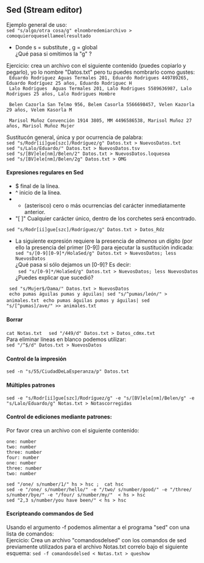 ## Sed (Stream editor)

Ejemplo general de uso:  
``` sed "s/algo/otra cosa/g" elnombredemiarchivo > comoquieroquesellameelresultado ```
* Donde s = substitute  , g = global   
¿Qué pasa si omitimos la "g" ?  

Ejercicio:  crea un archivo con el siguiente contenido (puedes copiarlo y pegarlo), yo lo nombre "Datos.txt" pero tu puedes nombrarlo como gustes:  
``` Eduardo Rodriguez Aguas Termales 201, Eduardo Rodrigues 449789265, Eduardo Rodríguez 25 años, Eduardo Rodriguec H```  
``` Lalo Rodrigues  Aguas Termales 201, Lalo Rodrigues 5589636987, Lalo Rodrigues 25 años, Lalo Rodrigues Hombre```  


``` Belen Cazorla San Telmo 956, Belem Casorla 5566698457, Velen Kazorla 29 años, Velem Kasorla M```  

``` Marisol Muñoz Convención 1914 3805, MM 4496586538, Marisol Muñoz 27 años, Marisol Muñoz Mujer```  

Sustitucón general, única y por ocurrencia de palabra:  
``` sed "s/Rodr[ií]gue[szc]/Rodríguez/g" Datos.txt > NuevosDatos.txt ```  
``` sed "s/Lalo/Eduardo/" Datos.txt > NuevosDatos.tsv ```  
``` sed "s/[BV]ele[nm]/Belen/2" Datos.txt > NuevosDatos.loquesea ```  
``` sed "s/[BV]ele[nm]/Belen/2g" Datos.txt > OMG ```


#### Expresiones regulares en Sed
*  $ final de la línea.
*  ^ inicio de la línea.
*  * (asterisco) cero o más ocurrencias del carácter inmediatamente anterior.
* "[ ]" Cualquier carácter único, dentro de los corchetes será encontrado.  
  
```sed "s/Rodr[ií]gue[szc]/Rodríguez/g" Datos.txt > Datos_Rdz ```  
* La siguiente expresión requiere la presencia de _almenos_ un dígito (por ello la presencia del primer [0-9]) para ejecutar la sustitución indicada:
``` sed "s/[0-9][0-9]*/HolaSed/g" Datos.txt > NuevosDatos; less NuevosDatos```  
 ¿Qué pasa si sólo dejamos un [0-9]? Es decir:  
``` sed "s/[0-9]*/HolaSed/g" Datos.txt > NuevosDatos; less NuevosDatos```   
¿Puedes explicar que sucedió?


``` sed "s/Mujer$/Dama/" Datos.txt > NuevosDatos```  
``` echo pumas águilas pumas y águilas| sed "s/^pumas/león/" > animales.txt``` 
``` echo pumas águilas pumas y águilas| sed "s/[^pumas]/ave/" >> animales.txt``` 

#### Borrar  
```cat Notas.txt ```
``` sed "/449/d" Datos.txt > Datos_cdmx.txt```  
Para eliminar líneas en blanco podemos utilizar:  
```sed "/^$/d" Datos.txt > NuevosDatos ```   

#### Control de la impresión

```sed -n "s/55/CiudadDeLaEsperanza/p" Datos.txt ```  

#### Múltiples patrones

```sed -e "s/Rodr[ií]gue[szc]/Rodríguez/g" -e "s/[BV]ele[nm]/Belen/g" -e "s/Lalo/Eduardo/g" Notas.txt > Notascorregidas ```  

#### Control de ediciones mediante patrones:

Por favor crea un archivo con el siguiente contenido:  

```one: number```   
```two: number```  
```three: number```   
```four: number```   
```one: number```   
```three: number```   
```two: number```   

```sed "/one/ s/number/1/" hs > hsc ;  cat hsc ```  
```sed -e "/one/ s/number/hello/" -e "/two/ s/number/good/" -e "/three/ s/number/bye/" -e "/four/ s/number/my/"  < hs > hsc ```  
```sed "2,3 s/number/you have been/" < hs > hsc```

#### Escripteando commandos de Sed

Usando el argumento -f podemos alimentar a el programa "sed" con una lista de comandos:  
Ejercicio: Crea un archivo "comandosdelsed" con los comandos de sed previamente utilizados para el archivo Notas.txt  correlo bajo el siguiente esquema:
```sed -f comandosdelsed < Notas.txt > queshow ```

